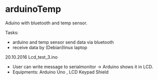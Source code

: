 arduinoTemp
===========

Aduino with bluetooth and temp sensor.

Tasks:
- arduino and temp sensor send data via bluetooth
- receive data by (Debian)linux laptop

20.10.2016
Lcd_test_3.ino
- User can write message to serialmonitor -> Arduino shows it in LCD.
- Equipments: Arduino Uno , LCD Keypad Shield
